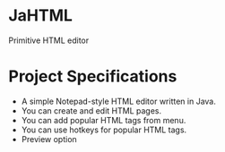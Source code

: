 # JaHTML
Primitive HTML editor
# Project Specifications
- A simple Notepad-style HTML editor written in Java.
- You can create and edit HTML pages.
- You can add popular HTML tags from menu.
- You can use hotkeys for popular HTML tags.
- Preview option

	
